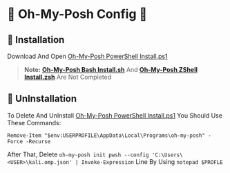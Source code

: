 <!-- # 🔰 Introduction -->
# 🔶 Oh-My-Posh Config 🔶
## 🔹 Installation
Download And Open [Oh-My-Posh PowerShell Install.ps1](https://github.com/AspectBruise09/AboutMe/blob/main/Oh-My-Posh%20PowerShell%20Install.ps1)
> **Note:** [**Oh-My-Posh Bash Install.sh**](https://github.com/AspectBruise09/AboutMe/blob/main/Oh-My-Posh%20Bash%20Install.sh) And [**Oh-My-Posh ZShell Install.zsh**](https://github.com/AspectBruise09/AboutMe/blob/main/Oh-My-Posh%20ZShell%20Install.zsh) Are Not Completed
## 🔹 UnInstallation
To Delete And UnInstall [Oh-My-Posh PowerShell Install.ps1](https://github.com/AspectBruise09/AboutMe/blob/main/Oh-My-Posh%20PowerShell%20Install.ps1) You Should Use These Commands:

`Remove-Item "$env:USERPROFILE\AppData\Local\Programs\oh-my-posh" -Force -Recurse`

After That, Delete `oh-my-posh init pwsh --config 'C:\Users\<USER>\kali.omp.json' | Invoke-Expression` Line By Using `notepad $PROFLE`

